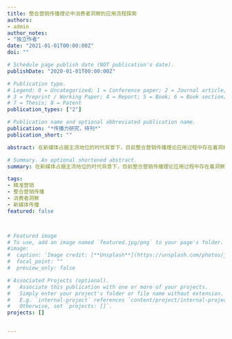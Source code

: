 ```yaml
---
title: 整合营销传播理论中消费者洞察的应用流程探索
authors:
- admin
author_notes:
- "独立作者"
date: "2021-01-01T00:00:00Z"
doi: ""

# Schedule page publish date (NOT publication's date).
publishDate: "2020-01-01T00:00:00Z"

# Publication type.
# Legend: 0 = Uncategorized; 1 = Conference paper; 2 = Journal article;
# 3 = Preprint / Working Paper; 4 = Report; 5 = Book; 6 = Book section;
# 7 = Thesis; 8 = Patent
publication_types: ["2"]

# Publication name and optional abbreviated publication name.
publication: "*传播力研究，待刊*"
publication_short: ""

abstract: 在新媒体占据主流地位的时代背景下，目前整合营销传播理论应用过程中存在着洞察消费者的应用障碍。结合新媒体时代消费者偏好差异化的机遇，应当依据“理解消费者的元动机”、“洞察消费者的方法”和“策划营销内容”的应用流程洞察消费者。

# Summary. An optional shortened abstract.
summary: 在新媒体占据主流地位的时代背景下，目前整合营销传播理论应用过程中存在着洞察消费者的应用障碍。结合新媒体时代消费者偏好差异化的机遇，应当依据“理解消费者的元动机”、“洞察消费者的方法”和“策划营销内容”的应用流程洞察消费者。

tags:
- 精准营销
- 整合营销传播
- 消费者洞察
- 新媒体传播
featured: false



# Featured image
# To use, add an image named `featured.jpg/png` to your page's folder. 
#image:
#  caption: 'Image credit: [**Unsplash**](https://unsplash.com/photos/jdD8gXaTZsc)'
#  focal_point: ""
#  preview_only: false

# Associated Projects (optional).
#   Associate this publication with one or more of your projects.
#   Simply enter your project's folder or file name without extension.
#   E.g. `internal-project` references `content/project/internal-project/index.md`.
#   Otherwise, set `projects: []`.
projects: []


---
```



